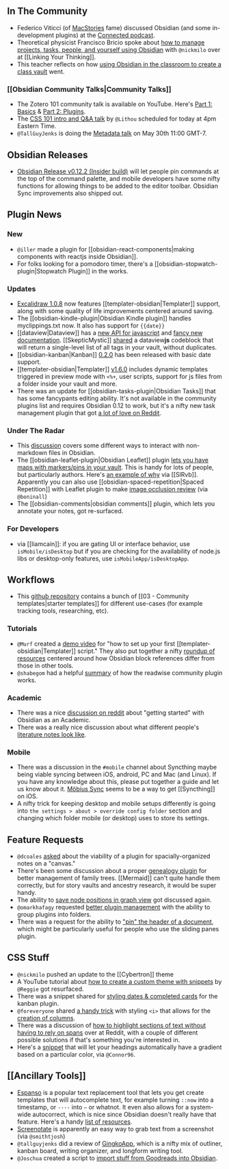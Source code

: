 ## In The Community
* Federico Viticci (of [MacStories](https://www.macstories.net/) fame) discussed Obsidian (and some in-development plugins) at the [Connected podcast](https://www.airr.io/episode/60932a83ac7f415c5126b648). 
* Theoretical physicist Francisco Bricio spoke about [how to manage projects, tasks, people, and yourself using Obsidian](https://www.youtube.com/watch?v=Ehw3hUZNF1M) with `@nickmilo` over at [[Linking Your Thinking]]. 
* This teacher reflects on how [using Obsidian in the classroom to create a class vault](https://www.youtube.com/watch?v=TgG14DkxoOg) went. 

### [[Obsidian Community Talks|Community Talks]] 
* The Zotero 101 community talk is available on YouTube. Here's [Part 1: Basics](https://www.youtube.com/watch?v=9SzGxZbqyqc) & [Part 2: Plugins](https://www.youtube.com/watch?v=LaEt9cqkj3I). 
* The [CSS 101 intro and Q&A talk](https://forum.obsidian.md/t/css-101-community-talk-by-lithou/) by `@Lithou` scheduled for today at 4pm Eastern Time. 
* `@TallGuyJenks` is doing the [Metadata talk](https://forum.obsidian.md/t/leveraging-metadata-and-bending-markdown-community-talk-by-tallguyjenks/) on May 30th 11:00 GMT-7.

## Obsidian Releases
* [Obsidian Release v0.12.2 (Insider build)](https://forum.obsidian.md/t/obsidian-release-v0-12-2-insider-build/17602) will let people pin commands at the top of the command palette, and mobile developers have some nifty functions for allowing things to be added to the editor toolbar. Obsidian Sync improvements also shipped out. 

## Plugin News

### New
* `@iller` made a plugin for [[obsidian-react-components|making components with reactjs inside Obsidian]].
* For folks looking for a pomodoro timer, there's a [[obsidian-stopwatch-plugin|Stopwatch Plugin]] in the works. 

### Updates
* [Excalidraw 1.0.8](https://github.com/zsviczian/obsidian-excalidraw-plugin/releases/tag/1.0.8) now features [[templater-obsidian|Templater]] support, along with some quality of life improvements centered around saving. 
* The [[obsidian-kindle-plugin|Obsidian Kindle plugin]] handles myclippings.txt now. It also has support for `{{date}}` 
* [[dataview|Dataview]] has a [new API for javascript](https://blacksmithgu.github.io/obsidian-dataview/docs/api/intro) and [fancy new documentation](https://blacksmithgu.github.io/obsidian-dataview/). [[SkepticMystic]] [shared](http://discordapp.com/channels/686053708261228577/709712341066842113/840185601150943273) a dataview**js** codeblock that will return a single-level list of all tags in your vault, without duplicates. 
* [[obsidian-kanban|Kanban]] [0.2.0](https://github.com/mgmeyers/obsidian-kanban/discussions/56) has been released with basic date support.
* [[templater-obsidian|Templater]] [ v1.6.0](https://silentvoid13.github.io/Templater/docs/) includes dynamic templates triggered in preview mode with `<%+`, user scripts, support for js files from a folder inside your vault and more. 
* There was an update for [[obsidian-tasks-plugin|Obsidian Tasks]] that has some fancypants editing ability. It's not available in the community plugins list and requires Obsidian 0.12 to work, but it's a nifty new task management plugin that got [a lot of love on Reddit](https://www.reddit.com/r/ObsidianMD/comments/n32k6v/obsidian_tasks_is_now_at_version_070_with_a_new/). 

### Under The Radar
* This [discussion](https://www.reddit.com/r/ObsidianMD/comments/n6p1zy/adding_file_extensions/) covers some different ways to interact with non-markdown files in Obsidian. 
* The [[obsidian-leaflet-plugin|Obsidian Leaflet]] plugin [lets you have maps with markers/pins in your vault](https://forum.obsidian.md/t/new-plugin-obsidian-leaflet-interactive-maps-in-notes/14752). This is handy for lots of people, but particularly authors. Here's [an example of why](http://discordapp.com/channels/686053708261228577/744933215063638183/839224109450657874) via [[SlRvb]]. Apparently you can also use [[obsidian-spaced-repetition|Spaced Repetition]] with Leaflet plugin to make [image occlusion review](http://discordapp.com/channels/686053708261228577/694233507500916796/838073296057794591) (via `@boninall`)  
* The [[obsidian-comments|obsidian comments]] plugin, which lets you annotate your notes, got re-surfaced. 
### For Developers
* via [[liamcain]]: if you are gating UI or interface behavior, use `isMobile/isDesktop` but if you are checking for the availability of node.js libs or desktop-only features, use `isMobileApp/isDesktopApp`.

## Workflows
* This [github repository](https://github.com/masonlr/obsidian-starter-templates) contains a bunch of [[03 - Community templates|starter templates]] for different use-cases (for example tracking tools, researching, etc). 

### Tutorials
* `@Murf` created a [demo video](https://github.com/SilentVoid13/Templater/discussions/187) for "how to set up your first [[templater-obsidian|Templater]] script." They also put together a nifty [roundup of resources](https://discord.com/channels/686053708261228577/694233507500916796/838859649192296509) centered around how Obsidian block references differ from those in other tools. 
* `@shabegom` had a helpful [summary](https://discord.com/channels/686053708261228577/707816848615407697/839853909103345735) of how the readwise community plugin works. 

### Academic 
* There was a nice [discussion on reddit](https://www.reddit.com/r/ObsidianMD/comments/n5hg2v/obsidian_for_academic_work_and_sundry_other/) about "getting started" with Obsidian as an Academic. 
* There was a really nice discussion about what different people's [literature notes look like](http://discordapp.com/channels/686053708261228577/722584061087842365/839302335078727710). 

### Mobile
* There was a discussion in the `#mobile` channel about Syncthing maybe being viable syncing between iOS, android, PC and Mac (and Linux). If you have any knowledge about this, please put together a guide and let us know about it. [Möbius Sync](https://www.mobiussync.com/faq/) seems to be a way to get [[Syncthing]] on iOS. 
* A nifty trick for keeping desktop and mobile setups differently is going into `the settings > about > override config folder` section and changing which folder mobile (or desktop) uses to store its settings. 

## Feature Requests
* `@dcoales`  [asked](http://discordapp.com/channels/686053708261228577/707816848615407697/840195539617316866) about the viability of a plugin for spacially-organized notes on a "canvas."
* There's been some discussion about a proper [genealogy plugin](https://discord.com/channels/686053708261228577/744933215063638183/838859972094853160) for better management of family trees. [[Mermaid]] can't quite handle them correctly, but for story vaults and ancestry research, it would be super handy. 
* The ability to [save node positions in graph view](https://forum.obsidian.md/t/save-node-positions-in-graph-view-edit-and-preview-toggle/1423) got discussed again. 
* `@omarkhafagy` requested [better plugin management](https://forum.obsidian.md/t/better-plugin-management-with-folders-and-links/17568) with the ability to group plugins into folders.
* There was a request for the ability to ["pin" the header of a document](https://forum.obsidian.md/t/keep-title-visible-when-scrolling-down-note/17508), which might be particularly useful for people who use the sliding panes plugin. 

## CSS Stuff
* `@nickmilo` pushed an update to the [[Cybertron]] theme
* A YouTube tutorial about [how to create a custom theme with snippets](https://www.youtube.com/watch?v=lyaEnxgow4E) by `@Reggie` got resurfaced. 
* There was a snippet shared for [styling dates & completed cards](http://discordapp.com/channels/686053708261228577/702656734631821413/840059525298126868) for the kanban plugin. 
* `@foreveryone` shared [a handy trick](http://discordapp.com/channels/686053708261228577/694233507500916796/839563732262453338) with styling `<i>` that allows for the [creation of columns](http://discordapp.com/channels/686053708261228577/805952223124520961/839696324365385750). 
* There was a discussion of [how to highlight sections of text without having to rely on spans](https://www.reddit.com/r/ObsidianMD/comments/n3nkld/highlighting_sections_of_text_without_having_to/?utm_medium=android_app&utm_source=share) over at Reddit, with a couple of different possible solutions if that's something you're interested in. 
* Here's a [snippet](https://forum.obsidian.md/t/arithmetic-gradient-heading-h1-h6/17551) that will let your headings automatically have a gradient based on a particular color, via `@Connor96`. 

## [[Ancillary Tools]]
* [Espanso](https://espanso.org/) is a popular text replacement tool that lets you get create templates that will autocomplete text, for example turning `::now` into a timestamp, or `----` into `—` or whatnot. It even also allows for a system-wide autocorrect, which is nice since Obsidian doesn't really have that feature. Here's a handy [list of resources](http://discordapp.com/channels/686053708261228577/694233507500916796/839559608862507019). 
* [Screenotate](https://screenotate.com/) is apparently an easy way to grab text from a screenshot (via `@smithtjosh`) 
* `@tallguyjenks` did a review of [GingkoApp](https://youtu.be/dxCJHHWyNzY), which is a nifty mix of outliner, kanban board, writing organizer, and longform writing tool. 
* `@Joschua` created a script to [import stuff from Goodreads into Obsidian](https://forum.obsidian.md/t/goodsidian-a-goodreads-to-obsidian-script/17523). 